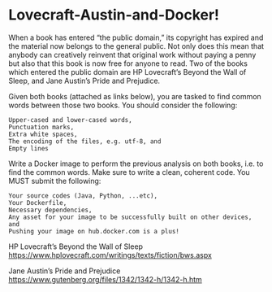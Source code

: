 # Lovecraft-Austin-and-Docker!
When a book has entered “the public domain,” its copyright has expired and the material now belongs to the general public. Not only does this mean that anybody can creatively reinvent that original work without paying a penny but also that this book is now free for anyone to read. Two of the books which entered the public domain are HP Lovecraft’s Beyond the Wall of Sleep, and Jane Austin’s Pride and Prejudice.

Given both books (attached as links below), you are tasked to find common words between those two books. You should consider the following:

    Upper-cased and lower-cased words,
    Punctuation marks,
    Extra white spaces,
    The encoding of the files, e.g. utf-8, and
    Empty lines


Write a Docker image to perform the previous analysis on both books, i.e. to find the common words. Make sure to write a clean, coherent code. You MUST submit the following:

    Your source codes (Java, Python, ...etc),
    Your Dockerfile,
    Necessary dependencies,
    Any asset for your image to be successfully built on other devices, and
    Pushing your image on hub.docker.com is a plus!

HP Lovecraft’s Beyond the Wall of Sleep
https://www.hplovecraft.com/writings/texts/fiction/bws.aspx

Jane Austin’s Pride and Prejudice
https://www.gutenberg.org/files/1342/1342-h/1342-h.htm
